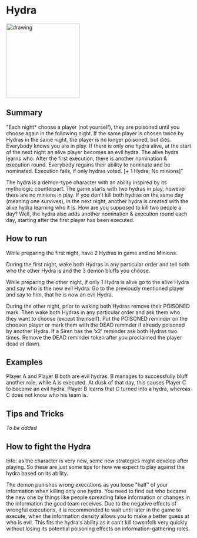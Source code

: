 # Hydra

<img src="https://github.com/yoyosource/BOTC-HomeBrew/assets/171445109/7f5f1376-d426-451b-ae6e-0a9b4b5d0320" alt="drawing" width="200"/>

## Summary
"Each night* choose a player (not yourself), they are poisoned until you choose again in the following night. If the same player is chosen twice by Hydras in the same night, the player is no longer poisoned, but dies. Everybody knows you are in play.  If there is only one hydra alive, at the start of the next night an alive player becomes an evil hydra. The alive hydra learns who. After the first execution, there is another nomination & execution round. Everybody regains their ability to nominate and be nominated. Execution fails, if only hydras voted. [+ 1 Hydra; No minions]"

The hydra is a demon-type character with an ability inspired by its mythologic counterpart.
The game starts with two hydras in play, however there are no minions in play.
If you don't kill both hydras on the same day (meaning one survives), in the next night, another hydra is created with the alive hydra learning who it is.
How are you supposed to kill two people a day? Well, the hydra also adds another nomination & execution round each day, starting after the first player has been executed.

## How to run

While preparing the first night, have 2 Hydras in game and no Minions.

During the first night, wake both Hydras in any particular order and tell both who the other Hydra is and the 3 demon bluffs you choose.

While preparing the other night, if only 1 Hydra is alive go to the alive Hydra and say who is the new evil Hydra. Go to the previously mentioned player and say to him, that he is now an evil Hydra.

During the other night, prior to waking both Hydras remove their POISONED mark. Then wake both Hydras in any particular order and ask them who they want to choose (except themself). Put the POISONED reminder on the choosen player or mark them with the DEAD reminder if already poisoned by another Hydra. If a Siren has the 'x2' reminder ask both Hydras two times. Remove the DEAD reminder token after you proclaimed the player dead at dawn.

## Examples

Player A and Player B both are evil hydras. B manages to successfully bluff another role, while A is executed. At dusk of that day, this causes Player C to become an evil hydra. Player B learns that C turned into a hydra, whereas C does not know who his team is.

## Tips and Tricks

*To be added*

## How to fight the Hydra

Info: as the character is very new, some new strategies might develop after playing. So these are just some tips for how we expect to play against the hydra based on its ability.

The demon punishes wrong executions as you loose "half" of your information when killing only one hydra. You need to find out who became the new one by things like people spreading false information or changes in the information the good team receives. Due to the negative effects of wrongful executions, it is recommended to wait until later in the game to execute, when the information density allows you to make a better guess at who is evil. This fits the hydra's ability as it can't kill towsnfolk very quickly without losing its potential poisoning effects on information-gathering roles.

